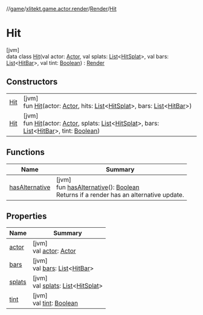 //[game](../../../../index.md)/[xlitekt.game.actor.render](../../index.md)/[Render](../index.md)/[Hit](index.md)

# Hit

[jvm]\
data class [Hit](index.md)(val actor: [Actor](../../../xlitekt.game.actor/-actor/index.md), val splats: [List](https://kotlinlang.org/api/latest/jvm/stdlib/kotlin.collections/-list/index.html)&lt;[HitSplat](../../-hit-splat/index.md)&gt;, val bars: [List](https://kotlinlang.org/api/latest/jvm/stdlib/kotlin.collections/-list/index.html)&lt;[HitBar](../../-hit-bar/index.md)&gt;, val tint: [Boolean](https://kotlinlang.org/api/latest/jvm/stdlib/kotlin/-boolean/index.html)) : [Render](../index.md)

## Constructors

| | |
|---|---|
| [Hit](-hit.md) | [jvm]<br>fun [Hit](-hit.md)(actor: [Actor](../../../xlitekt.game.actor/-actor/index.md), hits: [List](https://kotlinlang.org/api/latest/jvm/stdlib/kotlin.collections/-list/index.html)&lt;[HitSplat](../../-hit-splat/index.md)&gt;, bars: [List](https://kotlinlang.org/api/latest/jvm/stdlib/kotlin.collections/-list/index.html)&lt;[HitBar](../../-hit-bar/index.md)&gt;) |
| [Hit](-hit.md) | [jvm]<br>fun [Hit](-hit.md)(actor: [Actor](../../../xlitekt.game.actor/-actor/index.md), splats: [List](https://kotlinlang.org/api/latest/jvm/stdlib/kotlin.collections/-list/index.html)&lt;[HitSplat](../../-hit-splat/index.md)&gt;, bars: [List](https://kotlinlang.org/api/latest/jvm/stdlib/kotlin.collections/-list/index.html)&lt;[HitBar](../../-hit-bar/index.md)&gt;, tint: [Boolean](https://kotlinlang.org/api/latest/jvm/stdlib/kotlin/-boolean/index.html)) |

## Functions

| Name | Summary |
|---|---|
| [hasAlternative](../has-alternative.md) | [jvm]<br>fun [hasAlternative](../has-alternative.md)(): [Boolean](https://kotlinlang.org/api/latest/jvm/stdlib/kotlin/-boolean/index.html)<br>Returns if a render has an alternative update. |

## Properties

| Name | Summary |
|---|---|
| [actor](actor.md) | [jvm]<br>val [actor](actor.md): [Actor](../../../xlitekt.game.actor/-actor/index.md) |
| [bars](bars.md) | [jvm]<br>val [bars](bars.md): [List](https://kotlinlang.org/api/latest/jvm/stdlib/kotlin.collections/-list/index.html)&lt;[HitBar](../../-hit-bar/index.md)&gt; |
| [splats](splats.md) | [jvm]<br>val [splats](splats.md): [List](https://kotlinlang.org/api/latest/jvm/stdlib/kotlin.collections/-list/index.html)&lt;[HitSplat](../../-hit-splat/index.md)&gt; |
| [tint](tint.md) | [jvm]<br>val [tint](tint.md): [Boolean](https://kotlinlang.org/api/latest/jvm/stdlib/kotlin/-boolean/index.html) |
